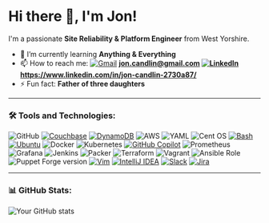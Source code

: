 # Hi there 👋, I'm Jon!

I'm a passionate **Site Reliability & Platform Engineer** from West Yorshire.  
- 🌱 I’m currently learning **Anything & Everything**  
- 📫 How to reach me: [![Gmail](https://img.shields.io/badge/Gmail-D14836?logo=gmail&logoColor=white)](#) **jon.candlin@gmail.com [![LinkedIn](https://custom-icon-badges.demolab.com/badge/LinkedIn-0A66C2?logo=linkedin-white&logoColor=fff)](#) https://www.linkedin.com/in/jon-candlin-2730a87/**  
- ⚡ Fun fact: **Father of three daughters**  

---

### 🛠️ Tools and Technologies:
![GitHub](https://img.shields.io/badge/github-%23121011.svg?style=for-the-badge&logo=github&logoColor=white)
[![Couchbase](https://img.shields.io/badge/Couchbase-EA2328?logo=couchbase&logoColor=white)](#)
[![DynamoDB](https://img.shields.io/badge/DynamoDB-4053D6?logo=amazondynamodb&logoColor=fff)](#)
![AWS](https://img.shields.io/badge/AWS-%23FF9900.svg?style=for-the-badge&logo=amazon-aws&logoColor=white)
![YAML](https://img.shields.io/badge/yaml-%23ffffff.svg?style=for-the-badge&logo=yaml&logoColor=151515)
![Cent OS](https://img.shields.io/badge/cent%20os-002260?style=for-the-badge&logo=centos&logoColor=F0F0F0)
[![Bash](https://img.shields.io/badge/Bash-4EAA25?logo=gnubash&logoColor=fff)](#)
[![Ubuntu](https://img.shields.io/badge/Ubuntu-E95420?logo=ubuntu&logoColor=white)](#)
![Docker](https://img.shields.io/badge/docker-%230db7ed.svg?style=for-the-badge&logo=docker&logoColor=white)
![Kubernetes](https://img.shields.io/badge/Kubernetes-326CE5?logo=kubernetes&logoColor=fff)
[![GitHub Copilot](https://img.shields.io/badge/GitHub%20Copilot-000?logo=githubcopilot&logoColor=fff)](#)
![Prometheus](https://img.shields.io/badge/Prometheus-E6522C?style=for-the-badge&logo=Prometheus&logoColor=white)
![Grafana](https://img.shields.io/badge/grafana-%23F46800.svg?style=for-the-badge&logo=grafana&logoColor=white)
![Jenkins](https://img.shields.io/badge/jenkins-%232C5263.svg?style=for-the-badge&logo=jenkins&logoColor=white)
![Packer](https://img.shields.io/badge/packer-%23E7EEF0.svg?style=for-the-badge&logo=packer&logoColor=%2302A8EF)
![Terraform](https://img.shields.io/badge/terraform-%235835CC.svg?style=for-the-badge&logo=terraform&logoColor=white)
![Vagrant](https://img.shields.io/badge/vagrant-%231563FF.svg?style=for-the-badge&logo=vagrant&logoColor=white)
![Ansible Role](https://img.shields.io/badge/ansible-EE0000?style=plastic&logo=ansible&logoColor=white)
![Puppet Forge version](https://img.shields.io/puppetforge/v/:user/:moduleName)
[![Vim](https://img.shields.io/badge/Vim-%2311AB00.svg?logo=vim&logoColor=white)](#)
[![IntelliJ IDEA](https://img.shields.io/badge/IntelliJIDEA-000000.svg?logo=intellij-idea&logoColor=white)](#)
[![Slack](https://img.shields.io/badge/Slack-4A154B?logo=slack&logoColor=fff)](#)
[![Jira](https://img.shields.io/badge/Jira-0052CC?logo=jira&logoColor=fff)](#)


 

---

### 📊 GitHub Stats:
![Your GitHub stats](https://github-readme-stats.vercel.app/api?username=jcandlin&show_icons=true&theme=dark)

